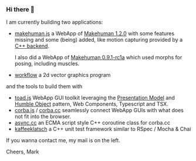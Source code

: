 ### Hi there 👋

I am currently building two applications:

* [makehuman.js](https://github.com/markandre13/makehuman.js) a WebApp of [Makehuman 1.2.0](http://www.makehumancommunity.org) with some features missing and some (being) added, like motion capturing provided by a [C++ backend](https://github.com/markandre13/makehuman.js-backend).

  I also did a WebApp of [Makehuman 0.9.1-rc1a](https://github.com/markandre13/mh091rc1a.js) which used morphs for posing, including muscles.
  
* [workflow](https://github.com/markandre13/workflow) a 2d vector graphics program

and the tools to build them with

* [toad.js](https://github.com/markandre13/toad.js) WebApp GUI toolkit leveraging the [Presentation Model](https://martinfowler.com/eaaDev/PresentationModel.html) and [Humble Object](https://martinfowler.com/bliki/HumbleObject.html) pattern, Web Components, Typescript and TSX.
* [corba.js](https://github.com/markandre13/corba.js) / [corba.cc](https://github.com/markandre13/corba.cc) seamlessly connect WebApp GUIs with what does not fit into the browser.
* [async.cc](https://github.com/markandre13/async.cc) an ECMA script style C++ coroutine class for corba.cc
* [kaffeeklatsch](https://github.com/markandre13/kaffeeklatsch) a C++ unit test framework similar to RSpec / Mocha & Chai

If you wanna contact me, my mail is on the left.

Cheers,
Mark
